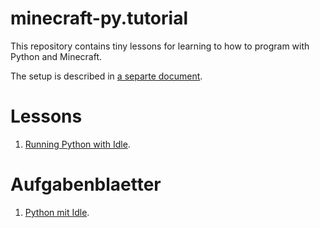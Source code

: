 # minecraft-py.tutorial
This repository contains tiny lessons for learning to how to program with Python and Minecraft.

The setup is described in [a separte document](https://github.com/mncrft/homecraft.doc).

# Lessons
1. [Running Python with Idle](https://github.com/mncrft/minecraft-py.tutorial/blob/main/lessons/en/lesson_01.md).

# Aufgabenblaetter
1. [Python mit Idle](https://github.com/mncrft/minecraft-py.tutorial/blob/main/lessons/de/lesson_01.md).

